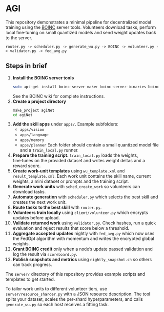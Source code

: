 # AGI

This repository demonstrates a minimal pipeline for decentralized model training using the [BOINC](https://boinc.berkeley.edu/) server tools. Volunteers download tasks, perform local fine‑tuning on small quantized models and send weight updates back to the server.

```
router.py -> scheduler.py -> generate_wu.py -> BOINC -> volunteer.py -> validator.py -> fed_avg.py
```

## Steps in brief

1. **Install the BOINC server tools**
   ```bash
   sudo apt-get install boinc-server-maker boinc-server-binaries boinc-server-tools
   ```
   See the BOINC wiki for complete instructions.
2. **Create a project directory**
   ```bash
   make_project agiNet
   cd agiNet
   ```
3. **Add the skill apps** under `apps/`.
   Example subfolders:
   - `apps/vision`
   - `apps/language`
   - `apps/memory`
   - `apps/planner`
   Each folder should contain a small quantized model file and a `train_local.py` runner.
4. **Prepare the training script**.
   `train_local.py` loads the weights, fine‑tunes on the provided dataset and writes weight deltas and a reward score.
5. **Create work-unit templates** using `wu_template.xml` and `result_template.xml`. Each work unit contains the skill name, current weights, a mini dataset or prompts and the training script.
6. **Generate work units** with `sched_create_work` so volunteers can download tasks.
7. **Automate generation** with `scheduler.py` which selects the best skill and creates the next work unit.
8. **Route tasks to the best skill** with `router.py`.
9. **Volunteers train locally** using `client/volunteer.py` which encrypts updates before upload.
10. **Validate returned work** using `validator.py`. Check hashes, run a quick evaluation and reject results that score below a threshold.
11. **Aggregate accepted updates** nightly with `fed_avg.py` which now uses the FedOpt algorithm with momentum and writes the encrypted global weights.
12. **Grant BOINC credit** only when a node’s update passed validation and log the result via `scoreboard.py`.
13. **Publish snapshots and metrics** using `nightly_snapshot.sh` so others can track progress.

The `server/` directory of this repository provides example scripts and templates to get started.

To tailor work units to different volunteer tiers, use `server/resource_sharder.py` with a
JSON resource description. The tool splits your dataset, scales the per-shard hyperparameters,
and calls `generate_wu.py` so each host receives a fitting task.
